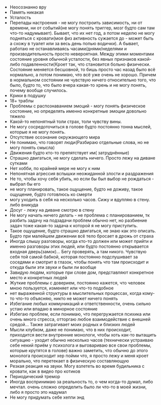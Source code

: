 * Неосознанно вру
* Память никакая
* Усталость
* Перепады настроения - не могу построить зависимость, ни от времени, ни от событий(не могу понять триггер, мозг будто сам там что-то надумывает). Бывает, что их нет год, а потом неделю не могу подняться с кровати(моя физ активность сужается до - может быть а схожу в туалет или за весь день попью водички). А бывает, работаю не останавливаясь часами/днями/неделями и производительность просто невероятная. Между этими моментами состояние уровня обычной усталости, без явных признаков какой-либо подавленности(Кроет так, что становится больно физически. Состояние меняется бесшовной, то бишь просто час назад было всё нормально, а потом понимаю, что всё уже очень не хорошо. Причем в нормальном состоянии не чувствую ничего относительно того, что было, будто то, что было вчера какая-то хрень и не могу понять, почему вообще случилось.
* Крики в подушку
* 18+ траблы
* Проблемы с распознаванием эмоций - могу понять физическое состояние, но определять именно конкретные эмоции довольно тяжело
* Какой-то непонятный толи страх, толи чувству вины.
* Не могу сосредоточиться в голове будто постоянно тонна мыслей, которые я не могу понять.
* Отсутствие осознание окружающего мира
* Не понимаю, что говорят люди(Разбираю отдельные слова, но не могу понять смысла)
* Движения будто кто-то препятствует им( затруднённые)
* Страшно двигаться, не могу сделать ничего. Просто лежу на диване сутками
* Нет хобби, по крайней мере не могу к ним 
* Непонятная агрессия вспышки неожиданной злости и раздражения
* Не то, чтобы хочу себя убить, но если бы был выбор не рождаться - выбрал бы его
* не могу планировать, такое ощущение, будто не доживу, такое ощущение, будто готовлюсь ко смерти
* могу уходить в себя на несколько часов. Сижу и вдупляю в стену. либо вникуда
* Досуг - лежу на диване смотрю в стену
* Не могу начать ничего делать - не проблема с планированием, тк разбить задачу на подзадачи проблем обычно нет, но разбиение задач тоже какая-то задача к которой я не могу приступить.
* Такое ощущение, будто страшно двигаться, не знаю как это описать. Будто при малейшем движении всё тело бросает в дрожь от страха
* Иногда слышу разговоры, когда кто-то должен или может прийти и именно разговоры этих людей, или будто постоянно открывается входная дверь(замок)... Бегу проверять, а там никого. Чувствую себя той самой бабкой, которая постоянно подслушивает за соседями и смотрит в глазок, чтобы понять что там происходит и откуда были эти звуки и были ли вообще
* Завидую людям, которые при слове дом, представляют конкретное место и конкретных людей
* Жуткие проблемы с доверием, постоянно кажется, что человек мною пользуется, изменяет или что-то подобное
* нет выраженной структуры в мыслительных процессах, когда кому-то что-то объясняю, никто не может ничего понять
* Избегание любых коммуникаций и ответственности, очень сильно устаю или впадаю в минорное состояние
* Избегаю проблем, если понимаю, что перегружается психика или очень много стресса, отторгаю любое взаимодействие с внешней средой... Также затрагивает моих родных и близких людей
* Мысли клубком, даже не понимаю, что в них происходит, приходится вести внутренние монологи, чтобы хоть как-то вытащить ситуацию - уходит обычно несколько часов (технически устраиваю себе некий приём у психолога и выговариваю все свои проблемы, которые крутятся в голове) важно заметить, что обычно до этого монолога происходит хер пойми что, я просто лежу и меня кроет морально, что перетекает в физическую составляющую
* Резкая реакция на звуки. Могу взлететь во время будильника с кровати, как в видео про котиков
* Периодический тремор
* Иногда воспринимаю за реальность то, о чем когда-то думал, либо мечтал. очень сложно определить было ли что-то в моей жизни, либо я просто это надумал
* Не могу придумать себе хеппи энд